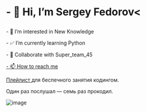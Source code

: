 <!DOCTYPE html>
<html lang="ru">
  <head>
    <meta charset="UTF-8" />
    <meta name="viewport" content="width=device-width, initial-scale=1.0" />
    <title>3_4 == Мы_в_Эфире</title>
  </head>
  <body>
    <h1><p> - 👋 Hi, I’m Sergey Fedorov<<p></h1
    <h2><p> - 👀 I’m interested in New Knowledge<p>
        <p> - ✅ I’m currently learning Python<p>
        <p> - 💞️ Collaborate with Super_team_45<p>
        <p> <a target="_blank" href="bonustime.ru"</a> - 📫 How to reach me <p></h2
    <img
      src="https://pictures.s3.yandex.net/frontend-developer/free-course/mountains.jpg"
      alt="Чёрно-белая фотография гор в тумане"
      width="210"
    />
    <p>
    <a href="https://music.yandex.ru/iframe/#playlist/ynx-praktikum/1002">Плейлист
    </a> для беспечного занятия кодингом.</p>
    <p>Один раз послушал — семь раз прокодил.</p>
  </body>
</html>


<!---
Nemets87/Nemets87 is a ✨ special ✨ repository because its `README.md` (this file) appears on your GitHub profile.
You can click the Preview link to take a look at your changes.
--->
![image](https://user-images.githubusercontent.com/109182055/217524095-4fabfb74-7f50-4fa9-b170-eac8aa4c87ca.png)


